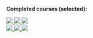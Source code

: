 
<!---
Anna-portfolio/Anna-portfolio is a ✨ special ✨ repository because its `README.md` (this file) appears on your GitHub profile.
You can click the Preview link to take a look at your changes.
--->

<b>Completed courses (selected):</b></br>
<div class="badges">
<a href='https://skillsoft.digitalbadges.skillsoft.com/ba394af6-c5d4-4293-9a06-a6afdfedfd05'>
<img src='https://api.accredible.com/v1/frontend/credential_website_embed_image/badge/40666315'>
</a>
<a href='https://skillsoft.digitalbadges.skillsoft.com/b508f1dd-9d60-44fc-ba8f-1cc5e46ab2e2'>
<img src='https://api.accredible.com/v1/frontend/credential_website_embed_image/badge/40800037'>
</a>
<a href='https://skillsoft.digitalbadges.skillsoft.com/23ff6ca1-994e-49c5-b7c3-577d530adf71'>
<img src='https://api.accredible.com/v1/frontend/credential_website_embed_image/badge/40975035'>
</a>
<br>
<a href='https://skillsoft.digitalbadges.skillsoft.com/ad235dca-798a-4b9d-b606-1e48be3768db'>
<img src='https://api.accredible.com/v1/frontend/credential_website_embed_image/badge/40685449'>
</a>
<a href='https://skillsoft.digitalbadges.skillsoft.com/31626bef-c731-42ff-9b3a-a5e1e1e63eea'>
<img src='https://api.accredible.com/v1/frontend/credential_website_embed_image/badge/41123825'>
</a>
<a href='https://skillsoft.digitalbadges.skillsoft.com/29cce721-18c5-4f9f-870f-ac0ffd38bd80'>
<img 
src='https://api.accredible.com/v1/frontend/credential_website_embed_image/badge/40630522'>
</a>
</div>
